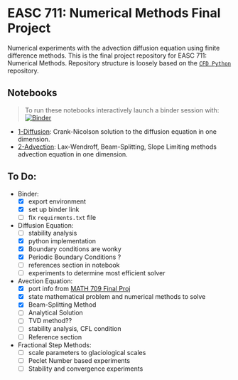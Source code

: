 # EASC 711: Numerical Methods Final Project   


Numerical experiments with the advection diffusion equation using finite
difference methods. This is the final project repository for EASC 711: Numerical
Methods. Repository structure is loosely based on the [`CFD Python`](https://github.com/barbagroup/CFDPython)  repository.


## Notebooks
>  To run these notebooks interactively launch a binder session with: [![Binder](https://mybinder.org/badge_logo.svg)](https://mybinder.org/v2/gh/andrewdnolan/AdvDiff/master)

- [1-Diffusion](https://nbviewer.jupyter.org/github/andrewdnolan/AdvDiff/blob/master/notebooks/Diffusion_1D.ipynb): Crank-Nicolson solution to the diffusion equation in one dimension.
- [2-Advection](https://nbviewer.jupyter.org/github/andrewdnolan/AdvDiff/blob/master/notebooks/Advection_1D.ipynb): Lax-Wendroff, Beam-Splitting, Slope Limiting methods advection equation in one dimension.


## To Do:   
- Binder:
  - [x] export environment
  - [x] set up binder link
  - [ ] fix `requirments.txt` file

- Diffusion Equation:  
   - [ ] stability analysis
   - [x] python implementation
   - [x] Boundary conditions are wonky
   - [x] Periodic Boundary Conditions ?
   - [ ] references section in notebook
   - [ ] experiments to determine most efficient solver

- Avection Equation:
  - [x] port info from [MATH 709 Final Proj](https://github.com/andrewdnolan/MATH-709-Final-Project)
  - [x] state mathematical problem and numerical methods to solve  
  - [x] Beam-Splitting Method
  - [ ] Analytical Solution
  - [ ] TVD method??
  - [ ] stability analysis, CFL condition
  - [ ] Reference section

- Fractional Step Methods:
  - [ ] scale parameters to glaciological scales
  - [ ] Peclet Number based experiments
  - [ ] Stability and convergence experiments
